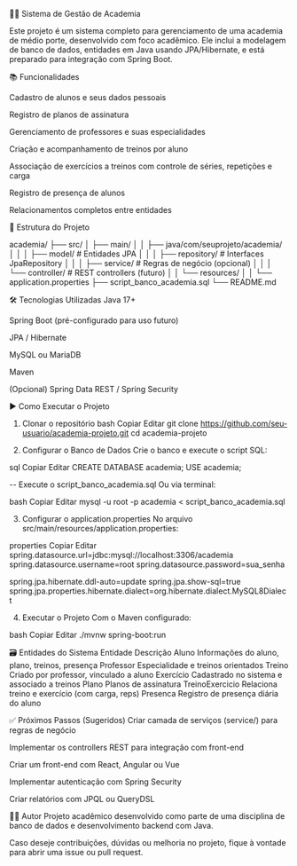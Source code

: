 🏋️‍♂️ Sistema de Gestão de Academia

Este projeto é um sistema completo para gerenciamento de uma academia de médio porte, desenvolvido com foco acadêmico. Ele inclui a modelagem de banco de dados, entidades em Java usando JPA/Hibernate, e está preparado para integração com Spring Boot.

📚 Funcionalidades

Cadastro de alunos e seus dados pessoais

Registro de planos de assinatura

Gerenciamento de professores e suas especialidades

Criação e acompanhamento de treinos por aluno

Associação de exercícios a treinos com controle de séries, repetições e carga

Registro de presença de alunos

Relacionamentos completos entre entidades

📁 Estrutura do Projeto

academia/
├── src/
│   ├── main/
│   │   ├── java/com/seuprojeto/academia/
│   │   │   ├── model/           # Entidades JPA
│   │   │   ├── repository/      # Interfaces JpaRepository
│   │   │   ├── service/         # Regras de negócio (opcional)
│   │   │   └── controller/      # REST controllers (futuro)
│   │   └── resources/
│   │       └── application.properties
├── script_banco_academia.sql
└── README.md

🛠️ Tecnologias Utilizadas
Java 17+

Spring Boot (pré-configurado para uso futuro)

JPA / Hibernate

MySQL ou MariaDB

Maven

(Opcional) Spring Data REST / Spring Security

▶️ Como Executar o Projeto

1. Clonar o repositório
bash
Copiar
Editar
git clone https://github.com/seu-usuario/academia-projeto.git
cd academia-projeto

2. Configurar o Banco de Dados
Crie o banco e execute o script SQL:

sql
Copiar
Editar
CREATE DATABASE academia;
USE academia;

-- Execute o script_banco_academia.sql
Ou via terminal:

bash
Copiar
Editar
mysql -u root -p academia < script_banco_academia.sql

3. Configurar o application.properties
No arquivo src/main/resources/application.properties:

properties
Copiar
Editar
spring.datasource.url=jdbc:mysql://localhost:3306/academia
spring.datasource.username=root
spring.datasource.password=sua_senha

spring.jpa.hibernate.ddl-auto=update
spring.jpa.show-sql=true
spring.jpa.properties.hibernate.dialect=org.hibernate.dialect.MySQL8Dialect

4. Executar o Projeto
Com o Maven configurado:

bash
Copiar
Editar
./mvnw spring-boot:run

🗃️ Entidades do Sistema
Entidade	Descrição
Aluno	Informações do aluno, plano, treinos, presença
Professor	Especialidade e treinos orientados
Treino	Criado por professor, vinculado a aluno
Exercício	Cadastrado no sistema e associado a treinos
Plano	Planos de assinatura
TreinoExercicio	Relaciona treino e exercício (com carga, reps)
Presenca	Registro de presença diária do aluno

✅ Próximos Passos (Sugeridos)
Criar camada de serviços (service/) para regras de negócio

Implementar os controllers REST para integração com front-end

Criar um front-end com React, Angular ou Vue

Implementar autenticação com Spring Security

Criar relatórios com JPQL ou QueryDSL

🧑‍💻 Autor
Projeto acadêmico desenvolvido como parte de uma disciplina de banco de dados e desenvolvimento backend com Java.

Caso deseje contribuições, dúvidas ou melhoria no projeto, fique à vontade para abrir uma issue ou pull request.
